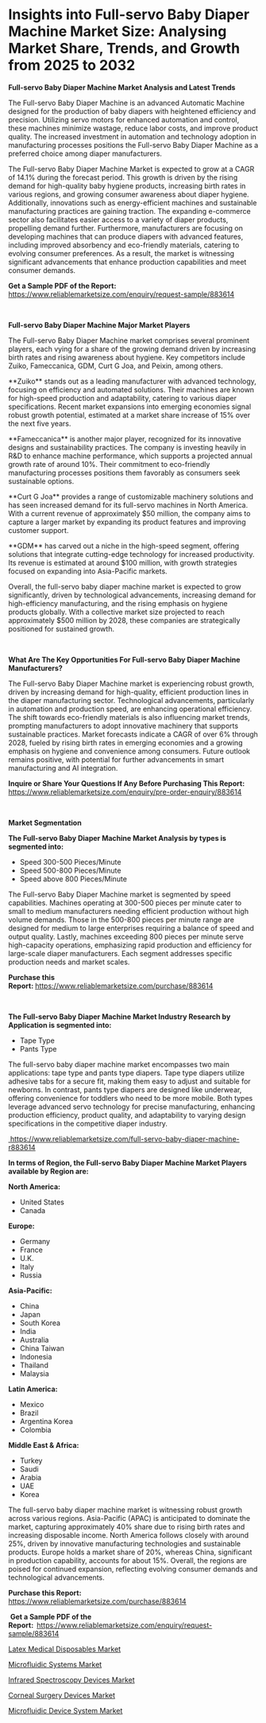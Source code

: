 <p><h1>Insights into Full-servo Baby Diaper Machine Market Size: Analysing Market Share, Trends, and Growth from 2025 to 2032</h1></p><p><strong>Full-servo Baby Diaper Machine Market Analysis and Latest Trends</strong></p>
<p><p>The Full-servo Baby Diaper Machine is an advanced Automatic Machine designed for the production of baby diapers with heightened efficiency and precision. Utilizing servo motors for enhanced automation and control, these machines minimize wastage, reduce labor costs, and improve product quality. The increased investment in automation and technology adoption in manufacturing processes positions the Full-servo Baby Diaper Machine as a preferred choice among diaper manufacturers.</p><p>The Full-servo Baby Diaper Machine Market is expected to grow at a CAGR of 14.1% during the forecast period. This growth is driven by the rising demand for high-quality baby hygiene products, increasing birth rates in various regions, and growing consumer awareness about diaper hygiene. Additionally, innovations such as energy-efficient machines and sustainable manufacturing practices are gaining traction. The expanding e-commerce sector also facilitates easier access to a variety of diaper products, propelling demand further. Furthermore, manufacturers are focusing on developing machines that can produce diapers with advanced features, including improved absorbency and eco-friendly materials, catering to evolving consumer preferences. As a result, the market is witnessing significant advancements that enhance production capabilities and meet consumer demands.</p></p>
<p><strong>Get a Sample PDF of the Report:&nbsp;</strong> <a href="https://www.reliablemarketsize.com/enquiry/request-sample/883614?utm_campaign=3117&utm_medium=2&utm_source=Github&utm_content=ia&utm_term=11042025&utm_id=full-servo-baby-diaper-machine">https://www.reliablemarketsize.com/enquiry/request-sample/883614</a></p>
<p>&nbsp;</p>
<p><strong>Full-servo Baby Diaper Machine Major Market Players</strong></p>
<p><p>The Full-servo Baby Diaper Machine market comprises several prominent players, each vying for a share of the growing demand driven by increasing birth rates and rising awareness about hygiene. Key competitors include Zuiko, Fameccanica, GDM, Curt G Joa, and Peixin, among others.</p><p>**Zuiko** stands out as a leading manufacturer with advanced technology, focusing on efficiency and automated solutions. Their machines are known for high-speed production and adaptability, catering to various diaper specifications. Recent market expansions into emerging economies signal robust growth potential, estimated at a market share increase of 15% over the next five years.</p><p>**Fameccanica** is another major player, recognized for its innovative designs and sustainability practices. The company is investing heavily in R&D to enhance machine performance, which supports a projected annual growth rate of around 10%. Their commitment to eco-friendly manufacturing processes positions them favorably as consumers seek sustainable options.</p><p>**Curt G Joa** provides a range of customizable machinery solutions and has seen increased demand for its full-servo machines in North America. With a current revenue of approximately $50 million, the company aims to capture a larger market by expanding its product features and improving customer support.</p><p>**GDM** has carved out a niche in the high-speed segment, offering solutions that integrate cutting-edge technology for increased productivity. Its revenue is estimated at around $100 million, with growth strategies focused on expanding into Asia-Pacific markets.</p><p>Overall, the full-servo baby diaper machine market is expected to grow significantly, driven by technological advancements, increasing demand for high-efficiency manufacturing, and the rising emphasis on hygiene products globally. With a collective market size projected to reach approximately $500 million by 2028, these companies are strategically positioned for sustained growth.</p></p>
<p>&nbsp;</p>
<p><strong>What Are The Key Opportunities For Full-servo Baby Diaper Machine Manufacturers?</strong></p>
<p><p>The Full-servo Baby Diaper Machine market is experiencing robust growth, driven by increasing demand for high-quality, efficient production lines in the diaper manufacturing sector. Technological advancements, particularly in automation and production speed, are enhancing operational efficiency. The shift towards eco-friendly materials is also influencing market trends, prompting manufacturers to adopt innovative machinery that supports sustainable practices. Market forecasts indicate a CAGR of over 6% through 2028, fueled by rising birth rates in emerging economies and a growing emphasis on hygiene and convenience among consumers. Future outlook remains positive, with potential for further advancements in smart manufacturing and AI integration.</p></p>
<p><strong>Inquire or Share Your Questions If Any Before Purchasing This Report:</strong> <a href="https://www.reliablemarketsize.com/enquiry/pre-order-enquiry/883614?utm_campaign=3117&utm_medium=2&utm_source=Github&utm_content=ia&utm_term=11042025&utm_id=full-servo-baby-diaper-machine">https://www.reliablemarketsize.com/enquiry/pre-order-enquiry/883614</a></p>
<p>&nbsp;</p>
<p><strong>Market Segmentation</strong></p>
<p><strong>The Full-servo Baby Diaper Machine Market Analysis by types is segmented into:</strong></p>
<p><ul><li>Speed 300-500 Pieces/Minute</li><li>Speed 500-800 Pieces/Minute</li><li>Speed above 800 Pieces/Minute</li></ul></p>
<p><p>The Full-servo Baby Diaper Machine market is segmented by speed capabilities. Machines operating at 300-500 pieces per minute cater to small to medium manufacturers needing efficient production without high volume demands. Those in the 500-800 pieces per minute range are designed for medium to large enterprises requiring a balance of speed and output quality. Lastly, machines exceeding 800 pieces per minute serve high-capacity operations, emphasizing rapid production and efficiency for large-scale diaper manufacturers. Each segment addresses specific production needs and market scales.</p></p>
<p><strong>Purchase this Report:&nbsp;</strong><a href="https://www.reliablemarketsize.com/purchase/883614?utm_campaign=3117&utm_medium=2&utm_source=Github&utm_content=ia&utm_term=11042025&utm_id=full-servo-baby-diaper-machine">https://www.reliablemarketsize.com/purchase/883614</a></p>
<p>&nbsp;</p>
<p><strong>The Full-servo Baby Diaper Machine Market Industry Research by Application is segmented into:</strong></p>
<p><ul><li>Tape Type</li><li>Pants Type</li></ul></p>
<p><p>The full-servo baby diaper machine market encompasses two main applications: tape type and pants type diapers. Tape type diapers utilize adhesive tabs for a secure fit, making them easy to adjust and suitable for newborns. In contrast, pants type diapers are designed like underwear, offering convenience for toddlers who need to be more mobile. Both types leverage advanced servo technology for precise manufacturing, enhancing production efficiency, product quality, and adaptability to varying design specifications in the competitive diaper industry.</p></p>
<p><a href="https://www.reliablemarketsize.com/full-servo-baby-diaper-machine-r883614?utm_campaign=3117&utm_medium=2&utm_source=Github&utm_content=ia&utm_term=11042025&utm_id=full-servo-baby-diaper-machine">&nbsp;https://www.reliablemarketsize.com/full-servo-baby-diaper-machine-r883614</a></p>
<p><strong>In terms of Region, the Full-servo Baby Diaper Machine Market Players available by Region are:</strong></p>
<p>
    <p> <strong> North America: </strong>
        <ul>
            <li>United States</li>
            <li>Canada</li>
        </ul>
        </p> 
    <p> <strong> Europe: </strong>
        <ul>
            <li>Germany</li>
            <li>France</li>
            <li>U.K.</li>
            <li>Italy</li>
            <li>Russia</li>
        </ul>
        </p> 
    <p> <strong> Asia-Pacific: </strong>
        <ul>
            <li>China</li>
            <li>Japan</li>
            <li>South Korea</li>
            <li>India</li>
            <li>Australia</li>
            <li>China Taiwan</li>
            <li>Indonesia</li>
            <li>Thailand</li>
            <li>Malaysia</li>
        </ul>
        </p> 
    <p> <strong> Latin America: </strong>
        <ul>
            <li>Mexico</li>
            <li>Brazil</li>
            <li>Argentina Korea</li>
            <li>Colombia</li>
        </ul>
        </p> 
    <p> <strong> Middle East & Africa: </strong>
        <ul>
            <li>Turkey</li>
            <li>Saudi</li>
            <li>Arabia</li>
            <li>UAE</li>
            <li>Korea</li>
        </ul>
    </p>
    </p>
<p><p>The full-servo baby diaper machine market is witnessing robust growth across various regions. Asia-Pacific (APAC) is anticipated to dominate the market, capturing approximately 40% share due to rising birth rates and increasing disposable income. North America follows closely with around 25%, driven by innovative manufacturing technologies and sustainable products. Europe holds a market share of 20%, whereas China, significant in production capability, accounts for about 15%. Overall, the regions are poised for continued expansion, reflecting evolving consumer demands and technological advancements.</p></p>
<p><strong>Purchase this Report: </strong><a href="https://www.reliablemarketsize.com/purchase/883614?utm_campaign=3117&utm_medium=2&utm_source=Github&utm_content=ia&utm_term=11042025&utm_id=full-servo-baby-diaper-machine">https://www.reliablemarketsize.com/purchase/883614</a></p>
<p>&nbsp;<strong>Get a Sample PDF of the Report:&nbsp;&nbsp;</strong><a href="https://www.reliablemarketsize.com/enquiry/request-sample/883614?utm_campaign=3117&utm_medium=2&utm_source=Github&utm_content=ia&utm_term=11042025&utm_id=full-servo-baby-diaper-machine">https://www.reliablemarketsize.com/enquiry/request-sample/883614</a></p>
<p><strong></strong></p>
<p><p><a href="https://www.linkedin.com/pulse/success-formula-growing-latex-medical-disposables-market-kcjsc?utm_campaign=3117&utm_medium=2&utm_source=Github&utm_content=ia&utm_term=11042025&utm_id=full-servo-baby-diaper-machine">Latex Medical Disposables Market</a></p><p><a href="https://www.linkedin.com/pulse/cumulative-effect-latest-trendss-disrupted-microfluidic-systems-epy3e?utm_campaign=3117&utm_medium=2&utm_source=Github&utm_content=ia&utm_term=11042025&utm_id=full-servo-baby-diaper-machine">Microfluidic Systems Market</a></p><p><a href="https://www.linkedin.com/pulse/emerging-trends-infrared-spectroscopy-devices-market-u23of?utm_campaign=3117&utm_medium=2&utm_source=Github&utm_content=ia&utm_term=11042025&utm_id=full-servo-baby-diaper-machine">Infrared Spectroscopy Devices Market</a></p><p><a href="https://www.linkedin.com/pulse/corneal-surgery-devices-market-research-report-in-depth-analysis-miyee?utm_campaign=3117&utm_medium=2&utm_source=Github&utm_content=ia&utm_term=11042025&utm_id=full-servo-baby-diaper-machine">Corneal Surgery Devices Market</a></p><p><a href="https://www.linkedin.com/pulse/thorough-scrutiny-microfluidic-device-system-market-size-share-4typc?utm_campaign=3117&utm_medium=2&utm_source=Github&utm_content=ia&utm_term=11042025&utm_id=full-servo-baby-diaper-machine">Microfluidic Device System Market</a></p></p>